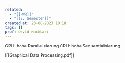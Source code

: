 ```yaml
---
related:
  - "[[HWR]]"
  - "[[5. Semester]]"
created_at: 23-08-2023 10:18
tags: []
prof: David Hackbart
---
```

GPU: hohe Parallelisierung
CPU: hohe Sequentialisierung

![[Graphical Data Processing.pdf]]